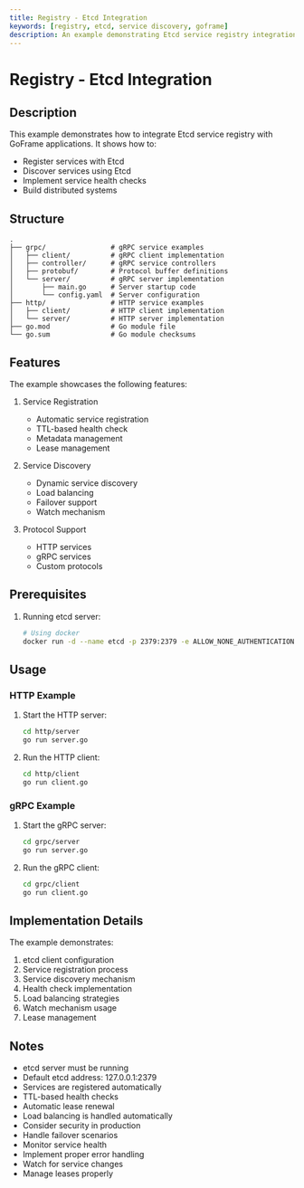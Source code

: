 ```yaml
---
title: Registry - Etcd Integration
keywords: [registry, etcd, service discovery, goframe]
description: An example demonstrating Etcd service registry integration in GoFrame
---
```


# Registry - Etcd Integration

## Description

This example demonstrates how to integrate Etcd service registry with GoFrame applications. It shows how to:
- Register services with Etcd
- Discover services using Etcd
- Implement service health checks
- Build distributed systems

## Structure

```
.
├── grpc/                # gRPC service examples
│   ├── client/          # gRPC client implementation
│   ├── controller/      # gRPC service controllers
│   ├── protobuf/        # Protocol buffer definitions
│   └── server/          # gRPC server implementation
│       ├── main.go      # Server startup code
│       └── config.yaml  # Server configuration
├── http/                # HTTP service examples
│   ├── client/          # HTTP client implementation
│   └── server/          # HTTP server implementation
├── go.mod               # Go module file
└── go.sum               # Go module checksums
```

## Features

The example showcases the following features:
1. Service Registration
   - Automatic service registration
   - TTL-based health check
   - Metadata management
   - Lease management

2. Service Discovery
   - Dynamic service discovery
   - Load balancing
   - Failover support
   - Watch mechanism

3. Protocol Support
   - HTTP services
   - gRPC services
   - Custom protocols

## Prerequisites

1. Running etcd server:
   ```bash
   # Using docker
   docker run -d --name etcd -p 2379:2379 -e ALLOW_NONE_AUTHENTICATION=yes bitnami/etcd:3.4.24
   ```

## Usage

### HTTP Example

1. Start the HTTP server:
   ```bash
   cd http/server
   go run server.go
   ```

2. Run the HTTP client:
   ```bash
   cd http/client
   go run client.go
   ```

### gRPC Example

1. Start the gRPC server:
   ```bash
   cd grpc/server
   go run server.go
   ```

2. Run the gRPC client:
   ```bash
   cd grpc/client
   go run client.go
   ```

## Implementation Details

The example demonstrates:
1. etcd client configuration
2. Service registration process
3. Service discovery mechanism
4. Health check implementation
5. Load balancing strategies
6. Watch mechanism usage
7. Lease management

## Notes

- etcd server must be running
- Default etcd address: 127.0.0.1:2379
- Services are registered automatically
- TTL-based health checks
- Automatic lease renewal
- Load balancing is handled automatically
- Consider security in production
- Handle failover scenarios
- Monitor service health
- Implement proper error handling
- Watch for service changes
- Manage leases properly
